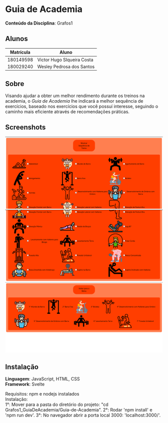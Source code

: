 # Guia de Academia

**Conteúdo da Disciplina**: Grafos1<br>

## Alunos
|Matrícula | Aluno |
| -- | -- |
| 180149598  |  Victor Hugo SIqueira Costa  |
| 180029240  |  Wesley Pedrosa dos Santos  |

## Sobre 
Visando ajudar a obter um melhor rendimento durante os treinos na academia, o *Guia de Academia* lhe indicará a melhor sequência de exercícios, baseado nos exercícios que você possuí interesse, seguindo o caminho mais eficiente através de recomendações práticas.

## Screenshots

<img src="./Prints/Imagem01.png" alt="Imagem01"/>
<img src="./Prints/Imagem02.png" alt="Imagem02"/>
<img src="./Prints/Imagem03.png" alt="Imagem03"/>


## Instalação 
**Linguagem**: JavaScript, HTML, CSS<br>
**Framework**: Svelte<br>

Requisitos: npm e nodejs instalados<br>
Instalação:<br>
1°: Mover para a pasta do diretório do projeto: "cd Grafos1_GuiaDeAcademia/Guia-de-Academia". 
2°: Rodar 'npm install' e 'npm run dev'. 
3°: No navegador abrir a porta local 3000: 'localhost:3000/'.<br>